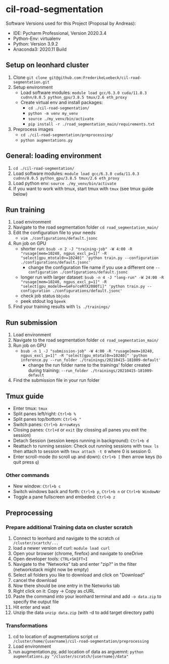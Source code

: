 # cil-road-segmentation

Software Versions used for this Project (Proposal by Andreas):

- IDE: Pycharm Professional, Version 2020.3.4
- Python-Env: virtualenv
- Python: Version 3.9.2
- Anaconda3: 2020.11 Build

## Setup on leonhard cluster
1. Clone `git clone git@github.com:FrederikeLuebeck/cil-road-segmentation.git`
2. Setup environment
   - Load software modules: `module load gcc/6.3.0 cuda/11.0.3 cudnn/8.0.5 python_gpu/3.8.5 tmux/2.6 eth_proxy`
   - Create virtual env and install packages:   
        - `cd ./cil-road-segmentation/`
        - `python -m venv my_venv`
        - `source ./my_venv/bin/activate`
        - `pip install -r ./road_segmentation_main/requirements.txt`
3. Preprocess images
   - `cd ./cil-road-segmentation/preprocessing/`
   - `python augmentations.py`

## General: loading environment
1. `cd ./cil-road-segmentation/`
2. Load software modules: `module load gcc/6.3.0 cuda/11.0.3 cudnn/8.0.5 python_gpu/3.8.5 tmux/2.6 eth_proxy`
3. Load python env: `source ./my_venv/bin/activate`
4. If you want to work with tmux, start tmux with `tmux` (see tmux guide below)

## Run training
1. Load environment
2. Navigate to the road segmentation folder `cd road_segmentation_main/` 
3. Edit the configuration file to your needs
    - `vim ./configurations/default.jsonc`
4. Run job on GPU
   - shorter run: `bsub -n 2 -J "training-job" -W 4:00 -R "rusage[mem=10240, ngpus_excl_p=1]" -R "select[gpu_mtotal0>=10240]" 'python train.py --configuration ./configurations/default.jsonc'`
        - change the configuration file name if you use a different one `--configuration ./configurations/default.jsonc`
   - longer run with larger dataset: `bsub -n 4 -J "long-run" -W 24:00 -R "rusage[mem=10240, ngpus_excl_p=1]" -R "select[gpu_model0==GeForceRTX2080Ti]" 'python train.py --configuration ./configurations/default.jsonc'`
   - check job status `bbjobs` 
   - peek stdout log `bpeek`
5. Find your training results with `ls ./trainings/`

## Run submission
1. Load environment
2. Navigate to the road segmentation folder `cd road_segmentation_main/` 
3. Run job on GPU
   - `bsub -n 1 -J "submission-job" -W 4:00 -R "rusage[mem=10240, ngpus_excl_p=1]" -R "select[gpu_mtotal0>=10240]" 'python inference.py --run_folder ./trainings/20210415-181009-default'`
        - change the run folder name to the trainings' folder created during training: `--run_folder ./trainings/20210415-181009-default`
4. Find the submission file in your run folder

## Tmux guide
- Enter tmux: `tmux`
- Split panes left/right: `Ctrl+b %`
- Split panes top/bottom: `Ctrl+b "`
- Switch panes: `Ctrl+b ArrowKeys`
- Closing panes: `Ctrl+d` or `exit` (by clossing all panes you exit the session)
- Detach Session (session keeps running in background): `Ctrl+b d`
- Reattach to running session: Check out running sessions with `tmux ls` then attach to session with `tmux attach -t 0` where 0 is session 0.
- Enter scroll-mode (to scroll up and down): `Ctrl+b [` then arrow keys (to quit press `q`)

### Other commands
- New window: `Ctrl+b c`
- Switch windows back and forth: `Ctrl+b p`, `Ctrl+b n` or `Ctrl+b WindowNr`
- Toggle a pane fullscreen and embeded: `Ctrl+b z`

## Preprocessing


 
### Prepare additional Training data on cluster scratch

1. Connect to leonhard and navigate to the scratch `cd /cluster/scartch/...`
2. load a newer version of curl: `module load curl`
3. Open your browser (chrome, firefox) and navigate to oneDrive
4. Open developer tools: `CTRL+SHIFT+I`
5. Navigate to the  "Networks" tab and enter "zip?" in the filter (networkstack might now be empty)
6. Select all folders you like to download and click on "Download"
7. cancel the download
8. Now there should be one entry in the Networks tab
9. Right click on it: Copy -> Copy as cURL
10. Paste the command into your leonhard terminal and add `-o data.zip` to specify the output file
11. Hit enter and wait
12. Unzip the data `unzip data.zip`  (with -d to add target directory path)

### Transformations

1. cd to location of augmentations script `cd /cluster/home/{username}/cil-road-segmentation/preprocessing`
2. Load environment
3. run augmentation.py, add location of data as arguemnt: `python augmentations.py "/cluster/scratch/{username}/data"`

